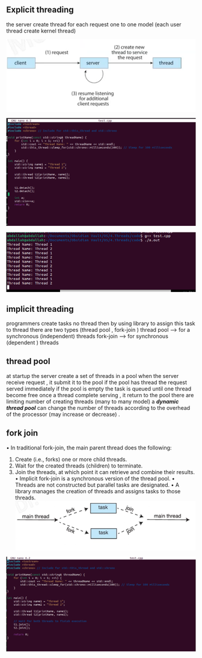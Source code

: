 ## Explicit threading 
the server create thread for each request
one to one model (each user thread create kernel thread)

![screen](./images/5.1.png)

![screen](./images/5.2.png)

![screen](./images/5.3.png)


## implicit threading
programmers create tasks no thread then by using library to assign this task to thread
there are two types (thread pool , fork-join )
thread pool --> for a synchronous (independent) threads 
fork-join --> for synchronous (dependent ) threads 


## thread pool 
at startup the server create a set of threads in a pool 
when the server receive request , it submit it to the pool 
	if the pool has thread the request served immediately 
	if the pool is empty the task is queued until one thread become free 
once a thread complete serving , it return to the pool 
there are limiting number of creating threads (many to many model)
a ***dynamic thread pool*** can change the number of threads according to the overhead of the processor (may increase or decrease) .



## fork join

• In traditional fork-join, the main parent thread does the following: 
1. Create (i.e., forks) one or more child threads. 
2. Wait for the created threads (children) to terminate. 
3. Join the threads, at which point it can retrieve and combine their results. 
• Implicit fork-join is a synchronous version of the thread pool. 
	• Threads are not constructed but parallel tasks are designated. 
	• A library manages the creation of threads and assigns tasks to those threads.
![screen](./images/5.4.png)

![screen](./images/0.1.png)


